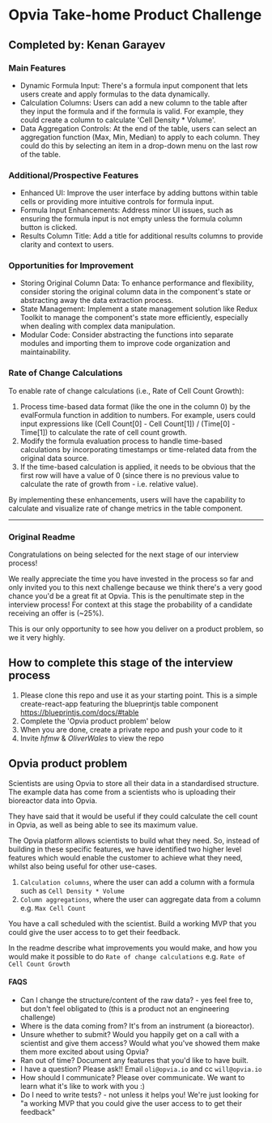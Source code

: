 # Opvia Take-home Product Challenge
## Completed by: Kenan Garayev

### Main Features
- Dynamic Formula Input: There's a formula input component that lets users create and apply formulas to the data dynamically.
- Calculation Columns: Users can add a new column to the table after they input the formula and if the formula is valid. For example, they could create a column to calculate 'Cell Density * Volume'.
- Data Aggregation Controls: At the end of the table, users can select an aggregation function (Max, Min, Median) to apply to each column. They could do this by selecting an item in a drop-down menu on the last row of the table.

### Additional/Prospective Features

- Enhanced UI: Improve the user interface by adding buttons within table cells or providing more intuitive controls for formula input.
- Formula Input Enhancements: Address minor UI issues, such as ensuring the formula input is not empty unless the formula column button is clicked.
- Results Column Title: Add a title for additional results columns to provide clarity and context to users.


### Opportunities for Improvement

- Storing Original Column Data: To enhance performance and flexibility, consider storing the original column data in the component's state or abstracting away the data extraction process.
- State Management: Implement a state management solution like Redux Toolkit to manage the component's state more efficiently, especially when dealing with complex data manipulation.
- Modular Code: Consider abstracting the functions into separate modules and importing them to improve code organization and maintainability.

### Rate of Change Calculations
To enable rate of change calculations (i.e., Rate of Cell Count Growth):

1. Process time-based data format (like the one in the column 0) by the evalFormula function in addition to numbers. For example, users could input expressions like (Cell Count[0] - Cell Count[1]) / (Time[0] - Time[1]) to calculate the rate of cell count growth.
2. Modify the formula evaluation process to handle time-based calculations by incorporating timestamps or time-related data from the original data source.
3. If the time-based calculation is applied, it needs to be obvious that the first row will have a value of 0 (since there is no previous value to calculate the rate of growth from - i.e. relative value). 

By implementing these enhancements, users will have the capability to calculate and visualize rate of change metrics in the table component.

-----------

### Original Readme

Congratulations on being selected for the next stage of our interview process!

We really appreciate the time you have invested in the process so far and only invited you to this next challenge because we think there's a very good chance you'd be a great fit at Opvia. This is the penultimate step in the interview process! For context at this stage the probability of a candidate receiving an offer is (~25%).

This is our only opportunity to see how you deliver on a product problem, so we it very highly.

## How to complete this stage of the interview process

1. Please clone this repo and use it as your starting point. This is a simple create-react-app featuring the blueprintjs table component https://blueprintjs.com/docs/#table
2. Complete the 'Opvia product problem' below
3. When you are done, create a private repo and push your code to it
4. Invite _hfmw_ & _OliverWales_ to view the repo

## Opvia product problem

Scientists are using Opvia to store all their data in a standardised structure. The example data has come from a scientists who is uploading their bioreactor data into Opvia.

They have said that it would be useful if they could calculate the cell count in Opvia, as well as being able to see its maximum value.

The Opvia platform allows scientists to build what they need. So, instead of building in these specific features, we have identified two higher level features which would enable the customer to achieve what they need, whilst also being useful for other use-cases.

1. `Calculation columns`, where the user can add a column with a formula such as `Cell Density * Volume`
2. `Column aggregations`, where the user can aggregate data from a column e.g. `Max Cell Count`

You have a call scheduled with the scientist. Build a working MVP that you could give the user access to to get their feedback.

In the readme describe what improvements you would make, and how you would make it possible to do `Rate of change calculations` e.g. `Rate of Cell Count Growth`

#### FAQS

- Can I change the structure/content of the raw data? - yes feel free to, but don't feel obligated to (this is a product not an engineering challenge)
- Where is the data coming from? It's from an instrument (a bioreactor).
- Unsure whether to submit? Would you happily get on a call with a scientist and give them access? Would what you've showed them make them more excited about using Opvia?
- Ran out of time? Document any features that you'd like to have built.
- I have a question? Please ask!! Email `oli@opvia.io` and cc `will@opvia.io`
- How should I communicate? Please over communicate. We want to learn what it's like to work with you :)
- Do I need to write tests? - not unless it helps you! We're just looking for "a working MVP that you could give the user access to to get their feedback"

